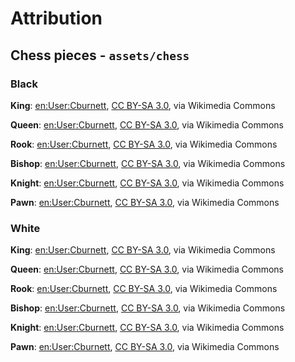 # Attribution

## Chess pieces - `assets/chess`

### Black

**King**: [en:User:Cburnett](https://commons.wikimedia.org/wiki/File:Chess_kdt60.png), [CC BY-SA 3.0](https://creativecommons.org/licenses/by-sa/3.0), via Wikimedia Commons

**Queen**: [en:User:Cburnett](https://commons.wikimedia.org/wiki/File:Chess_qdt60.png), [CC BY-SA 3.0](https://creativecommons.org/licenses/by-sa/3.0), via Wikimedia Commons

**Rook**: [en:User:Cburnett](https://commons.wikimedia.org/wiki/File:Chess_rdt60.png), [CC BY-SA 3.0](https://creativecommons.org/licenses/by-sa/3.0), via Wikimedia Commons

**Bishop**: [en:User:Cburnett](https://commons.wikimedia.org/wiki/File:Chess_bdt60.png), [CC BY-SA 3.0](https://creativecommons.org/licenses/by-sa/3.0), via Wikimedia Commons

**Knight**: [en:User:Cburnett](https://commons.wikimedia.org/wiki/File:Chess_ndt60.png), [CC BY-SA 3.0](https://creativecommons.org/licenses/by-sa/3.0), via Wikimedia Commons

**Pawn**: [en:User:Cburnett](https://commons.wikimedia.org/wiki/File:Chess_pdt60.png), [CC BY-SA 3.0](https://creativecommons.org/licenses/by-sa/3.0), via Wikimedia Commons

### White

**King**: [en:User:Cburnett](https://commons.wikimedia.org/wiki/File:Chess_klt60.png), [CC BY-SA 3.0](https://creativecommons.org/licenses/by-sa/3.0), via Wikimedia Commons

**Queen**: [en:User:Cburnett](https://commons.wikimedia.org/wiki/File:Chess_qlt60.png), [CC BY-SA 3.0](https://creativecommons.org/licenses/by-sa/3.0), via Wikimedia Commons

**Rook**: [en:User:Cburnett](https://commons.wikimedia.org/wiki/File:Chess_rlt60.png), [CC BY-SA 3.0](https://creativecommons.org/licenses/by-sa/3.0), via Wikimedia Commons

**Bishop**: [en:User:Cburnett](https://commons.wikimedia.org/wiki/File:Chess_blt60.png), [CC BY-SA 3.0](https://creativecommons.org/licenses/by-sa/3.0), via Wikimedia Commons

**Knight**: [en:User:Cburnett](https://commons.wikimedia.org/wiki/File:Chess_nlt60.png), [CC BY-SA 3.0](https://creativecommons.org/licenses/by-sa/3.0), via Wikimedia Commons

**Pawn**: [en:User:Cburnett](https://commons.wikimedia.org/wiki/File:Chess_plt60.png), [CC BY-SA 3.0](https://creativecommons.org/licenses/by-sa/3.0), via Wikimedia Commons
